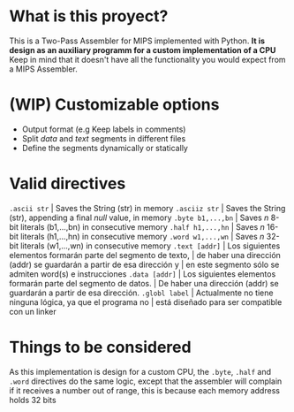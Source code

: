 # What is this proyect?
This is a Two-Pass Assembler for MIPS implemented with Python.
**It is design as an auxiliary programm for a custom implementation of a CPU**
Keep in mind that it doesn't have all the functionality you would expect from a MIPS Assembler.

# (**WIP**) Customizable options
* Output format (e.g Keep labels in comments)
* Split *data* and *text* segments in different files 
* Define the segments dynamically or statically

# Valid directives
`.ascii str`      | Saves the String (str) in memory
`.asciiz str`     | Saves the String (str), appending a final *null* value, in memory
`.byte b1,...,bn` | Saves *n*  8-bit literals (b1,...,bn) in consecutive memory
`.half h1,...,hn` | Saves *n* 16-bit literals (h1,...,hn) in consecutive memory
`.word w1,...,wn` | Saves *n* 32-bit literals (w1,...,wn) in consecutive memory
`.text [addr]`    | Los siguientes elementos formarán parte del segmento de texto,
                  | de haber una dirección (addr) se guardarán a partir de esa dirección y
                  | en este segmento sólo se admiten word(s) e instrucciones
`.data [addr]`    | Los siguientes elementos formarán parte del segmento de datos.
                  | De haber una dirección (addr) se guardarán a partir de esa dirección.
`.globl label`    | Actualmente no tiene ninguna lógica, ya que el programa no 
                  | está diseñado para ser compatible con un linker

# Things to be considered
As this implementation is design for a custom CPU, the `.byte`, `.half` and `.word` directives do the same logic,
except that the assembler will complain if it receives a number out of range, this is because each memory address holds 32 bits

